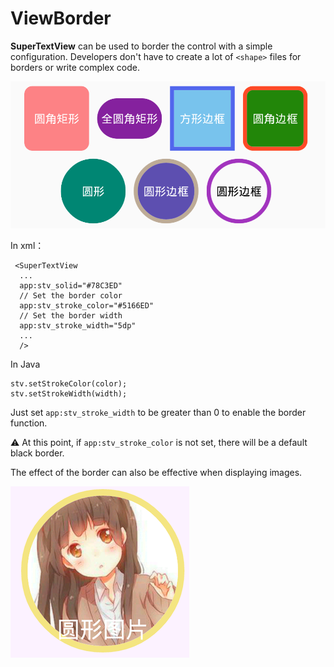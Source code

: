 # ViewBorder

**SuperTextView** can be used to border the control with a simple configuration. Developers don't have to create a lot of `<shape>` files for borders or write complex code.  

![](https://raw.githubusercontent.com/chenBingX/img/master/stv/屏幕快照%202017-04-18%2008.15.42.png)    

In xml：  

```
 <SuperTextView
  ...
  app:stv_solid="#78C3ED"
  // Set the border color
  app:stv_stroke_color="#5166ED"
  // Set the border width
  app:stv_stroke_width="5dp"
  ...
  />
```

In Java  

```
stv.setStrokeColor(color);
stv.setStrokeWidth(width);
```

Just set `app:stv_stroke_width` to be greater than 0 to enable the border function.  

  ⚠️  At this point, if `app:stv_stroke_color` is not set, there will be a default black border.

The effect of the border can also be effective when displaying images.

![](https://raw.githubusercontent.com/chenBingX/img/master/stv/圆形图片加边框.png)

